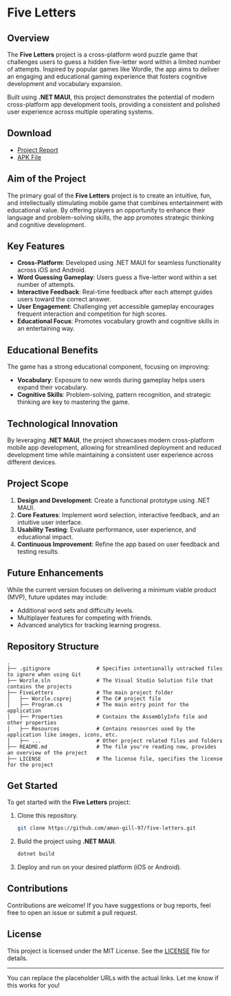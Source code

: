 # Five Letters

## Overview
The **Five Letters** project is a cross-platform word puzzle game that challenges users to guess a hidden five-letter word within a limited number of attempts. Inspired by popular games like Wordle, the app aims to deliver an engaging and educational gaming experience that fosters cognitive development and vocabulary expansion.

Built using **.NET MAUI**, this project demonstrates the potential of modern cross-platform app development tools, providing a consistent and polished user experience across multiple operating systems.

## Download
- [Project Report](/report/Project-Report-322101415.pdf)
- [APK File](/apk/com.amangill.fiveletters.apk)

## Aim of the Project
The primary goal of the **Five Letters** project is to create an intuitive, fun, and intellectually stimulating mobile game that combines entertainment with educational value. By offering players an opportunity to enhance their language and problem-solving skills, the app promotes strategic thinking and cognitive development.

## Key Features
- **Cross-Platform**: Developed using .NET MAUI for seamless functionality across iOS and Android.
- **Word Guessing Gameplay**: Users guess a five-letter word within a set number of attempts.
- **Interactive Feedback**: Real-time feedback after each attempt guides users toward the correct answer.
- **User Engagement**: Challenging yet accessible gameplay encourages frequent interaction and competition for high scores.
- **Educational Focus**: Promotes vocabulary growth and cognitive skills in an entertaining way.

## Educational Benefits
The game has a strong educational component, focusing on improving:
- **Vocabulary**: Exposure to new words during gameplay helps users expand their vocabulary.
- **Cognitive Skills**: Problem-solving, pattern recognition, and strategic thinking are key to mastering the game.

## Technological Innovation
By leveraging **.NET MAUI**, the project showcases modern cross-platform mobile app development, allowing for streamlined deployment and reduced development time while maintaining a consistent user experience across different devices.

## Project Scope
1. **Design and Development**: Create a functional prototype using .NET MAUI.
2. **Core Features**: Implement word selection, interactive feedback, and an intuitive user interface.
3. **Usability Testing**: Evaluate performance, user experience, and educational impact.
4. **Continuous Improvement**: Refine the app based on user feedback and testing results.

## Future Enhancements
While the current version focuses on delivering a minimum viable product (MVP), future updates may include:
- Additional word sets and difficulty levels.
- Multiplayer features for competing with friends.
- Advanced analytics for tracking learning progress.

## Repository Structure
```
.
├── .gitignore               # Specifies intentionally untracked files to ignore when using Git
├── Worzle.sln               # The Visual Studio Solution file that contains the projects
├── FiveLetters              # The main project folder
│   ├── Worzle.csproj        # The C# project file
│   ├── Program.cs           # The main entry point for the application
│   ├── Properties           # Contains the AssemblyInfo file and other properties
│   ├── Resources            # Contains resources used by the application like images, icons, etc.
│   ├── ...                  # Other project related files and folders
├── README.md                # The file you're reading now, provides an overview of the project
├── LICENSE                  # The license file, specifies the license for the project
```

## Get Started
To get started with the **Five Letters** project:
1. Clone this repository.
   ```bash
   git clone https://github.com/aman-gill-97/five-letters.git
   ```
2. Build the project using **.NET MAUI**.
   ```bash
   dotnet build
   ```
3. Deploy and run on your desired platform (iOS or Android).



## Contributions
Contributions are welcome! If you have suggestions or bug reports, feel free to open an issue or submit a pull request.

## License
This project is licensed under the MIT License. See the [LICENSE](LICENSE) file for details.

---

You can replace the placeholder URLs with the actual links. Let me know if this works for you!